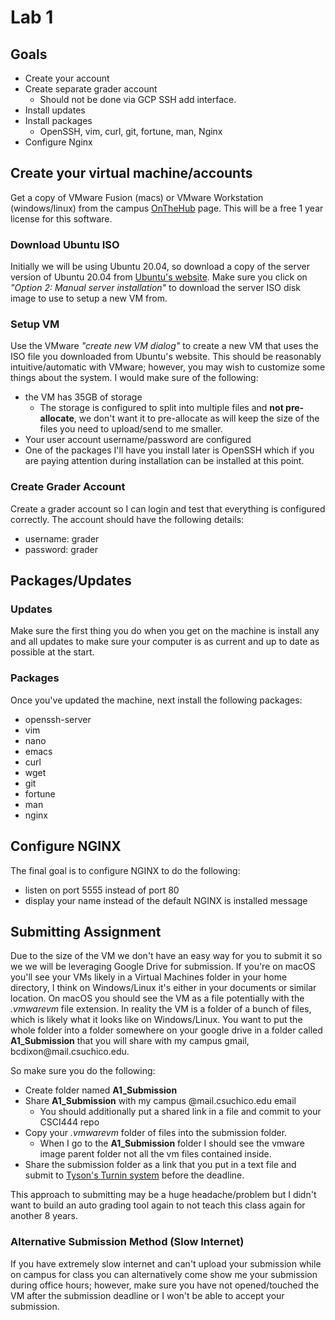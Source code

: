 # Lab 1

## Goals

* Create your account
* Create separate grader account
   * Should not be done via GCP SSH add interface.
* Install updates
* Install packages
    * OpenSSH, vim, curl, git, fortune, man, Nginx
* Configure Nginx

## Create your virtual machine/accounts

Get a copy of VMware Fusion (macs) or VMware Workstation (windows/linux) from the campus [OnTheHub](https://csuchico.onthehub.com/) page. This will be a free 1 year license for this software.

### Download Ubuntu ISO

Initially we will be using Ubuntu 20.04, so download a copy of the server version of Ubuntu 20.04 from [Ubuntu's website](https://ubuntu.com/download/server). Make sure you click on *"Option 2: Manual server installation"* to download the server ISO disk image to use to setup a new VM from.

### Setup VM

Use the VMware *"create new VM dialog"* to create a new VM that uses the ISO file you downloaded from Ubuntu's website. This should be reasonably intuitive/automatic with VMware; however, you may wish to customize some things about the system. I would make sure of the following:

* the VM has 35GB of storage
    * The storage is configured to split into multiple files and **not pre-allocate**, we don't want it to pre-allocate as will keep the size of the files you need to upload/send to me smaller.
* Your user account username/password are configured
* One of the packages I'll have you install later is OpenSSH which if you are paying attention during installation can be installed at this point.

### Create Grader Account

Create a grader account so I can login and test that everything is configured correctly. The account should have the following details:

* username: grader
* password: grader

## Packages/Updates

### Updates

Make sure the first thing you do when you get on the machine is install any and all updates to make sure your computer is as current and up to date as possible at the start.

### Packages

Once you've updated the machine, next install the following packages:

* openssh-server
* vim
* nano
* emacs
* curl
* wget
* git
* fortune
* man
* nginx

## Configure NGINX

The final goal is to configure NGINX to do the following:

* listen on port 5555 instead of port 80
* display your name instead of the default NGINX is installed message

## Submitting Assignment

Due to the size of the VM we don't have an easy way for you to submit it so we we will be leveraging Google Drive for submission. If you're on macOS you'll see your VMs likely in a Virtual Machines folder in your home directory, I think on Windows/Linux it's either in your documents or similar location. On macOS you should see the VM as a file potentially with the *.vmwarevm* file extension. In reality the VM is a folder of a bunch of files, which is likely what it looks like on Windows/Linux. You want to put the whole folder into a folder somewhere on your google drive in a folder called **A1_Submission** that you will share with my campus gmail, &#098;&#099;&#100;&#105;&#120;&#111;&#110;&#064;&#109;&#097;&#105;&#108;&#046;&#099;&#115;&#117;&#099;&#104;&#105;&#099;&#111;&#046;&#101;&#100;&#117;.

So make sure you do the following:

* Create folder named **A1_Submission**
* Share **A1_Submission** with my campus @mail.csuchico.edu email
    * You should additionally put a shared link in a file and commit to your CSCI444 repo
* Copy your *.vmwarevm* folder of files into the submission folder.
    * When I go to the **A1_Submission** folder I should see the vmware image parent folder not all the vm files contained inside.
* Share the submission folder as a link that you put in a text file and submit to [Tyson's Turnin system](https://turnin.ecst.csuchico.edu/) before the deadline.

This approach to submitting may be a huge headache/problem but I didn't want to build an auto grading tool again to not teach this class again for another 8 years.

### Alternative Submission Method (Slow Internet)

If you have extremely slow internet and can't upload your submission while on campus for class you can alternatively come show me your submission during office hours; however, make sure you have not opened/touched the VM after the submission deadline or I won't be able to accept your submission.
